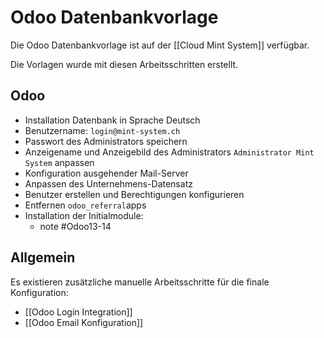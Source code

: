 # Odoo Datenbankvorlage
Die Odoo Datenbankvorlage ist auf der [[Cloud Mint System]] verfügbar.

Die Vorlagen wurde mit diesen Arbeitsschritten erstellt.

## Odoo

* Installation Datenbank in Sprache Deutsch
* Benutzername: `login@mint-system.ch`
* Passwort des Administrators speichern
* Anzeigename und Anzeigebild des Administrators `Administrator Mint System` anpassen
* Konfiguration ausgehender Mail-Server
* Anpassen des Unternehmens-Datensatz
* Benutzer erstellen und Berechtigungen konfigurieren
* Entfernen `odoo_referral`apps
* Installation der Initialmodule:
	* note #Odoo13-14 

## Allgemein

Es existieren zusätzliche manuelle Arbeitsschritte für die finale Konfiguration:

* [[Odoo Login Integration]]
* [[Odoo Email Konfiguration]]